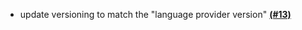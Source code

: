 - update versioning to match the "language provider version" [**(#13)**](https://github.com/btwonion/KotlinLangForge/pull/13)